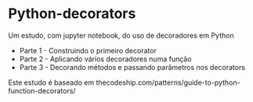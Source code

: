 # Python-decorators
Um estudo, com jupyter notebook, do uso de decoradores em Python

* Parte 1 - Construindo o primeiro decorator
* Parte 2 - Aplicando vários decoradores numa função
* Parte 3 - Decorando métodos e passando parâmetros nos decorators

Este estudo é baseado em thecodeship.com/patterns/guide-to-python-function-decorators/
